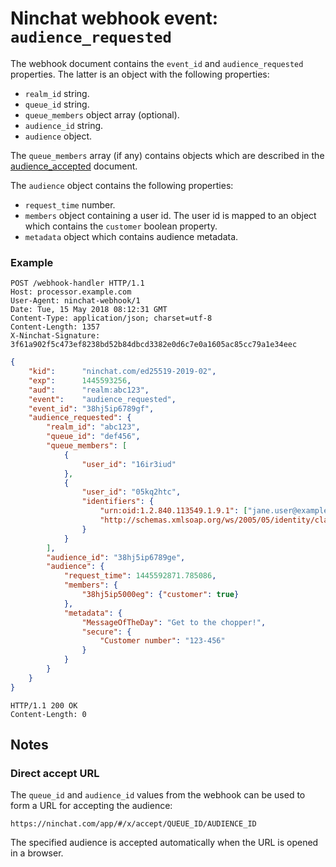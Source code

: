 # Ninchat webhook event: `audience_requested`

The webhook document contains the `event_id` and `audience_requested`
properties.  The latter is an object with the following properties:

- `realm_id` string.
- `queue_id` string.
- `queue_members` object array (optional).
- `audience_id` string.
- `audience` object.

The `queue_members` array (if any) contains objects which are described in the
[audience_accepted](audience_accepted.md) document.

The `audience` object contains the following properties:

- `request_time` number.
- `members` object containing a user id.  The user id is mapped to an object which contains the `customer` boolean property.
- `metadata` object which contains audience metadata.


### Example

```
POST /webhook-handler HTTP/1.1
Host: processor.example.com
User-Agent: ninchat-webhook/1
Date: Tue, 15 May 2018 08:12:31 GMT
Content-Type: application/json; charset=utf-8
Content-Length: 1357
X-Ninchat-Signature: 3f61a902f5c473ef8238bd52b84dbcd3382e0d6c7e0a1605ac85cc79a1e34eec
```

```json
{
    "kid":      "ninchat.com/ed25519-2019-02",
    "exp":      1445593256,
    "aud":      "realm:abc123",
    "event":    "audience_requested",
    "event_id": "38hj5ip6789gf",
    "audience_requested": {
        "realm_id": "abc123",
        "queue_id": "def456",
        "queue_members": [
            {
                "user_id": "16ir3iud"
            },
            {
                "user_id": "05kq2htc",
                "identifiers": {
                    "urn:oid:1.2.840.113549.1.9.1": ["jane.user@example.com"],
                    "http://schemas.xmlsoap.org/ws/2005/05/identity/claims/nameidentifier": ["4066c3507538"]
                }
            }
        ],
        "audience_id": "38hj5ip6789ge",
        "audience": {
            "request_time": 1445592871.785086,
            "members": {
                "38hj5ip5000eg": {"customer": true}
            },
            "metadata": {
                "MessageOfTheDay": "Get to the chopper!",
                "secure": {
                    "Customer number": "123-456"
                }
            }
        }
    }
}
```

```
HTTP/1.1 200 OK
Content-Length: 0
```


## Notes

### Direct accept URL

The `queue_id` and `audience_id` values from the webhook can be used to form a
URL for accepting the audience:

    https://ninchat.com/app/#/x/accept/QUEUE_ID/AUDIENCE_ID

The specified audience is accepted automatically when the URL is opened in a
browser.

